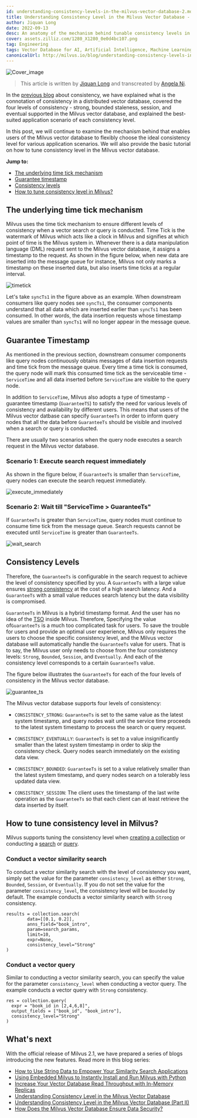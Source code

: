 ```yaml
---
id: understanding-consistency-levels-in-the-milvus-vector-database-2.md
title: Understanding Consistency Level in the Milvus Vector Database - Part II
author: Jiquan Long
date: 2022-09-13
desc: An anatomy of the mechanism behind tunable consistency levels in the Milvus vector database.
cover: assets.zilliz.com/1280_X1280_0e0d4bc107.png
tag: Engineering
tags: Vector Database for AI, Artificial Intelligence, Machine Learning
canonicalUrl: http://milvus.io/blog/understanding-consistency-levels-in-the-milvus-vector-database-2.md
---
```


![Cover_image](https://assets.zilliz.com/1280_X1280_0e0d4bc107.png "Understanding Consistency Level in the Milvus Vector Database")

> This article is written by [Jiquan Long](https://github.com/longjiquan) and transcreated by [Angela Ni](https://www.linkedin.com/in/yiyun-n-2aa713163/).

In the [previous blog](https://milvus.io/blog/understanding-consistency-levels-in-the-milvus-vector-database.md) about consistency, we have explained what is the connotation of consistency in a distributed vector database, covered the four levels of consistency - strong, bounded staleness, session, and eventual supported in the Milvus vector database, and explained the best-suited application scenario of each consistency level. 

In this post, we will continue to examine the mechanism behind that enables users of the Milvus vector database to flexibly choose the ideal consistency level for various application scenarios. We will also provide the basic tutorial on how to tune consistency level in the Milvus vector database.

**Jump to:**

- [The underlying time tick mechanism](#The-underlying-time-tick-mechanism)
- [Guarantee timestamp](#Guarantee-timestamp)
- [Consistency levels](#Consistency-levels)
- [How to tune consistency level in Milvus?](#How-to-tune-consistency-level-in-Milvus)

## The underlying time tick mechanism

Milvus uses the time tick mechanism to ensure different levels of consistency when a vector search or query is conducted. Time Tick is the watermark of Milvus which acts like a clock in Milvus and signifies at which point of time is the Milvus system in. Whenever there is a data manipulation language (DML) request sent to the Milvus vector database, it assigns a timestamp to the request. As shown in the figure below, when new data are inserted into the message queue for instance, Milvus not only marks a timestamp on these inserted data, but also inserts time ticks at a regular interval. 

![timetick](https://assets.zilliz.com/timetick_b395df9804.png "Timestamp and time tick.")

Let's take `syncTs1` in the figure above as an example. When downstream consumers like query nodes see `syncTs1`, the consumer components understand that all data which are inserted earlier than `syncTs1` has been consumed. In other words, the data insertion requests whose timestamp values are smaller than `syncTs1` will no longer appear in the message queue.

## Guarantee Timestamp

As mentioned in the previous section, downstream consumer components like query nodes continuously obtains messages of data insertion requests and time tick from the message queue. Every time a time tick is consumed, the query node will mark this consumed time tick as the serviceable time - `ServiceTime` and all data inserted before `ServiceTime` are visible to the query node.

In addition to `ServiceTime`, Milvus also adopts a type of timestamp - guarantee timestamp (`GuaranteeTS`) to satisfy the need for various levels of consistency and availability by different users. This means that users of the Milvus vector datbase can specify `GuaranteeTs` in order to inform query nodes that all the data before `GuaranteeTs` should be visible and involved when a search or query is conducted.

There are usually two scenarios when the query node executes a search request in the Milvus vector database.

### Scenario 1: Execute search request immediately

As shown in the figure below, if `GuaranteeTs` is smaller than `ServiceTime`, query nodes can execute the search request immediately.

![execute_immediately](https://assets.zilliz.com/execute_immediately_dd1913775d.png "Execute search request immediately.")

### Scenario 2: Wait till "ServiceTime > GuaranteeTs"

If `GuaranteeTs` is greater than `ServiceTime`, query nodes must continue to consume time tick from the message queue. Search requests cannot be executed until `ServiceTime` is greater than `GuaranteeTs`.

![wait_search](https://assets.zilliz.com/wait_search_f09a2f6cf9.png "Wait till ServiceTime > GuaranteeTs.")

## Consistency Levels

Therefore, the `GuaranteeTs` is configurable in the search request to achieve the level of consistency specified by you. A `GuaranteeTs` with a large value ensures [strong consistency](https://milvus.io/blog/understanding-consistency-levels-in-the-milvus-vector-database.md#Strong) at the cost of a high search latency. And a `GuaranteeTs` with a small value reduces search latency but the data visibility is compromised.

`GuaranteeTs` in Milvus is a hybrid timestamp format. And the user has no idea of the [TSO](https://github.com/milvus-io/milvus/blob/master/docs/design_docs/milvus_hybrid_ts_en.md?from=from_parent_mindnote) inside Milvus. Therefore, Specifying the value of`GuaranteeTs` is a much too complicated task for users. To save the trouble for users and provide an optimal user experience, Milvus only requires the users to choose the specific consistency level, and the Milvus vector database will automatically handle the `GuaranteeTs` value for users. That is to say, the Milvus user only needs to choose from the four consistency levels: `Strong`, `Bounded`, `Session`, and `Eventually`. And each of the consistency level corresponds to a certain `GuaranteeTs` value.

The figure below illustrates the `GuaranteeTs` for each of the four levels of consistency in the Milvus vector database.

![guarantee_ts](https://assets.zilliz.com/guarantee_ts_f4b3e119d3.png "The corresponding GuaranteeTs for the four consistency levels in Milvus.")

The Milvus vector database supports four levels of consistency:

- `CONSISTENCY_STRONG`: `GuaranteeTs` is set to the same value as the latest system timestamp, and query nodes wait until the service time proceeds to the latest system timestamp to process the search or query request. 

- `CONSISTENCY_EVENTUALLY`: `GuaranteeTs` is set to a value insignificantly smaller than the latest system timestamp in order to skip the consistency check. Query nodes search immediately on the existing data view. 

- `CONSISTENCY_BOUNDED`: `GuaranteeTs` is set to a value relatively smaller than the latest system timestamp, and query nodes search on a tolerably less updated data view. 

- `CONSISTENCY_SESSION`: The client uses the timestamp of the last write operation as the `GuaranteeTs` so that each client can at least retrieve the data inserted by itself. 

## How to tune consistency level in Milvus?

Milvus supports tuning the consistency level when [creating a collection](https://milvus.io/docs/v2.1.x/create_collection.md) or conducting a [search](https://milvus.io/docs/v2.1.x/search.md) or [query](https://milvus.io/docs/v2.1.x/query.md).  

### Conduct a vector similarity search

To conduct a vector similarity search with the level of consistency you want, simply set the value for the parameter `consistency_level` as either `Strong`, `Bounded`, `Session`, or `Eventually`. If you do not set the value for the parameter `consistency_level`, the consistency level will be `Bounded` by default. The example conducts a vector similarity search with `Strong` consistency.  

```
results = collection.search(
        data=[[0.1, 0.2]], 
        anns_field="book_intro", 
        param=search_params, 
        limit=10, 
        expr=None,
        consistency_level="Strong"
)
```

### Conduct a vector query

Similar to conducting a vector similarity search, you can specify the value for the parameter `consistency_level` when conducting a vector query. The example conducts a vector query with `Strong` consistency.  

```
res = collection.query(
  expr = "book_id in [2,4,6,8]", 
  output_fields = ["book_id", "book_intro"],
  consistency_level="Strong"
)
```

## What's next

With the official release of Milvus 2.1, we have prepared a series of blogs introducing the new features. Read more in this blog series:

- [How to Use String Data to Empower Your Similarity Search Applications](https://milvus.io/blog/2022-08-08-How-to-use-string-data-to-empower-your-similarity-search-applications.md)
- [Using Embedded Milvus to Instantly Install and Run Milvus with Python](https://milvus.io/blog/embedded-milvus.md)
- [Increase Your Vector Database Read Throughput with In-Memory Replicas](https://milvus.io/blog/in-memory-replicas.md)
- [Understanding Consistency Level in the Milvus Vector Database](https://milvus.io/blog/understanding-consistency-levels-in-the-milvus-vector-database.md)
- [Understanding Consistency Level in the Milvus Vector Database (Part II)](https://milvus.io/blog/understanding-consistency-levels-in-the-milvus-vector-database-part-2.md)
- [How Does the Milvus Vector Database Ensure Data Security?](https://milvus.io/blog/data-security.md)



